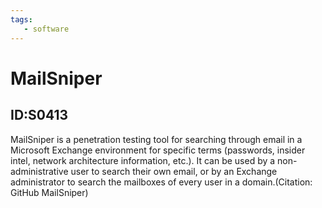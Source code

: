 ```yaml
---
tags:
   - software
---
```

# MailSniper
## ID:S0413
MailSniper is a penetration testing tool for searching through email in a Microsoft Exchange environment for specific terms (passwords, insider intel, network architecture information, etc.). It can be used by a non-administrative user to search their own email, or by an Exchange administrator to search the mailboxes of every user in a domain.(Citation: GitHub MailSniper)
